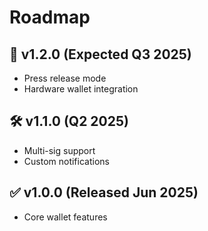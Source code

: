 
# Roadmap

## 🎯 v1.2.0 (Expected Q3 2025)
- Press release mode
- Hardware wallet integration

## 🛠 v1.1.0 (Q2 2025)
- Multi-sig support
- Custom notifications

## ✅ v1.0.0 (Released Jun 2025)
- Core wallet features
